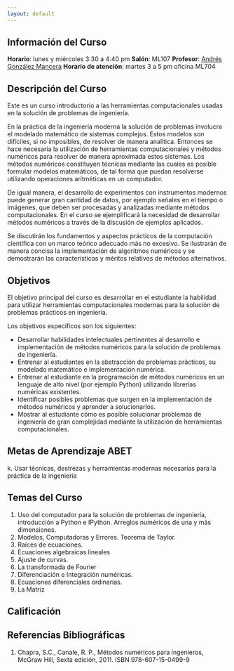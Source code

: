 ```yaml
---
layout: default
---
```


## Información del Curso ##

**Horario**: lunes y miércoles 3:30 a 4:40 pm
**Salón**: ML107
**Profesor**: [Andrés González Mancera](http://andresgm.org)
**Horario de atención**: martes 3 a 5 pm oficina ML704


## Descripción del Curso ##

Este es un curso introductorio a las herramientas computacionales usadas en la solución de problemas de ingeniería.

En la práctica de la ingeniería moderna la solución de problemas involucra el modelado matemático de sistemas complejos. Estos modelos son difíciles, si no imposibles, de resolver de manera analítica. Entonces se hace necesaria la utilización de herramientas computacionales y métodos numéricos para resolver de manera aproximada estos sistemas. Los métodos numéricos constituyen técnicas mediante las cuales es posible formular modelos matemáticos, de tal forma que puedan resolverse utilizando operaciones aritméticas en un computador.

De igual manera, el desarrollo de experimentos con instrumentos modernos puede generar gran cantidad de datos, por ejemplo señales en el tiempo o imágenes, que deben ser procesadas y analizadas mediante métodos computacionales. En el curso se ejemplificará la necesidad de desarrollar métodos numéricos a través de la discusión de ejemplos aplicados.

Se discutirán los fundamentos y aspectos prácticos de la computación científica con un marco teórico adecuado más no excesivo. Se ilustrarán de manera concisa la implementación de algoritmos numéricos y se demostrarán las características y méritos relativos de métodos alternativos.

## Objetivos ##

El objetivo principal del curso es desarrollar en el estudiante la habilidad para utilizar herramientas computacionales modernas para la solución de problemas prácticos en ingeniería.

Los objetivos específicos son los siguientes:

* Desarrollar habilidades intelectuales pertinentes al desarrollo e implementación de métodos numéricos para la solución de problemas de ingeniería.
* Entrenar al estudiantes en la abstracción de problemas prácticos, su modelado matemático e implementación numérica.
* Entrenar al estudiante en la programación de métodos numéricos en un lenguaje de alto nivel (por ejemplo Python) utilizando librerías numéricas existentes.
* Identificar posibles problemas que surgen en la implementación de métodos numéricos y aprender a solucionarlos.
* Mostrar al estudiante cómo es posible solucionar problemas de ingeniería de gran complejidad mediante la utilización de herramientas computacionales.

## Metas de Aprendizaje ABET ##

k. Usar técnicas, destrezas y herramientas modernas necesarias para la práctica de la ingeniería

## Temas del Curso ##

1. Uso del computador para la solución de problemas de ingeniería, introducción a Python e IPython. Arreglos numéricos de una y más dimensiones.
2. Modelos, Computadoras y Errores. Teorema de Taylor.
3. Raíces de ecuaciones.
4. Ecuaciones algebraicas lineales
5. Ajuste de curvas.
6. La transformada de Fourier
7. Diferenciación e Integración numéricas.
8. Ecuaciones diferenciales ordinarias.
9. La Matriz

## Calificación ##


## Referencias Bibliográficas ##

1. Chapra, S.C., Canale, R. P., Métodos numéricos para ingenieros, McGraw Hill, Sexta edición, 2011. ISBN 978-607-15-0499-9
